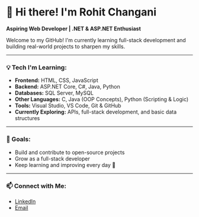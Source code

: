 # 👋 Hi there! I'm Rohit Changani
**Aspiring Web Developer | .NET & ASP.NET Enthusiast**

Welcome to my GitHub! I'm currently learning full-stack development and building real-world projects to sharpen my skills.

---

### 💡 Tech I'm Learning:
- **Frontend:** HTML, CSS, JavaScript  
- **Backend:** ASP.NET Core, C#, Java, Python  
- **Databases:** SQL Server, MySQL  
- **Other Languages:** C, Java (OOP Concepts), Python (Scripting & Logic)  
- **Tools:** Visual Studio, VS Code, Git & GitHub  
- **Currently Exploring:** APIs, full-stack development, and basic data structures

---

### 🎯 Goals:
- Build and contribute to open-source projects  
- Grow as a full-stack developer  
- Keep learning and improving every day 🚀

---

### 📫 Connect with Me:
- [LinkedIn](https://www.linkedin.com/in/rohit-changani/)  
- [Email](rohitchangani111@gmail.com)


